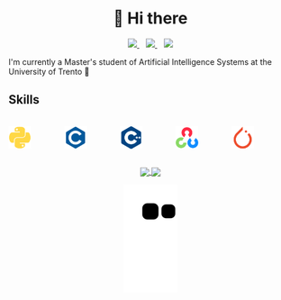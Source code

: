 <h1 align="center">👋 Hi there</h1>

<p align='center'>
  <a href="[https://https://www.linkedin.com/in/riccardo-parola-37397b196/](https://www.linkedin.com/in/riccardo-parola-37397b196/">
    <img src="https://img.shields.io/badge/LinkedIn-0077B5?style=for-the-badge&logo=linkedin&logoColor=white"></img>
  </a>&nbsp;&nbsp;
  <a href="https://github.com/Pappol/">
    <img src="https://img.shields.io/badge/GitHub-100000?style=for-the-badge&logo=github&logoColor=white"></img>
  </a>&nbsp;&nbsp;
  <a href="mailto:riccardo.parol@gmail.com">
    <img src="https://img.shields.io/badge/Gmail-D14836?style=for-the-badge&logo=gmail&logoColor=white"></img>
  </a> 
</p>

I'm currently a Master's student of Artificial Intelligence Systems at the University of Trento 🤖

## Skills
<div style="display: inline_block"><br>
  <img height="40" align="center" alt="Erica-Ruby" height="30" width="40" src="https://raw.githubusercontent.com/devicons/devicon/master/icons/python/python-plain.svg">
 &nbsp;&nbsp;&nbsp;&nbsp;&nbsp;&nbsp;&nbsp;&nbsp;&nbsp;&nbsp;&nbsp;&nbsp;&nbsp;
  <img height="40" align="center" alt="Erica-Js" height="30" width="40" src="https://raw.githubusercontent.com/devicons/devicon/master/icons/c/c-plain.svg">
 &nbsp;&nbsp;&nbsp;&nbsp;&nbsp;&nbsp;&nbsp;&nbsp;&nbsp;&nbsp;&nbsp;&nbsp;&nbsp;
  <img height="40" align="center" alt="Erica-React" height="30" width="40" src="https://raw.githubusercontent.com/devicons/devicon/master/icons/cplusplus/cplusplus-plain.svg">
 &nbsp;&nbsp;&nbsp;&nbsp;&nbsp;&nbsp;&nbsp;&nbsp;&nbsp;&nbsp;&nbsp;&nbsp;&nbsp;
  <img height="40" align="center" alt="Erica-Redux" height="30" width="40" src="https://raw.githubusercontent.com/devicons/devicon/master/icons/opencv/opencv-original.svg">
 &nbsp;&nbsp;&nbsp;&nbsp;&nbsp;&nbsp;&nbsp;&nbsp;&nbsp;&nbsp;&nbsp;&nbsp;&nbsp;
  <img height="40" align="center" alt="Erica-HTML" height="30" width="40" src="https://raw.githubusercontent.com/devicons/devicon/master/icons/pytorch/pytorch-original.svg">

</div>
  
</br>
<p align='center'>
<a href="#">
  <img align="center" src="https://github-readme-stats.vercel.app/api?username=Pappol" />
</a>
<a href="#">
  <img align="center" src="https://github-readme-stats.vercel.app/api/top-langs/?username=Pappol&layout=compact" />
</a>
</p>
<!---
[![Anurag's GitHub stats](https://github-readme-stats.vercel.app/api?username=BigEmperor26)](https://github.com/anuraghazra/github-readme-stats)
[![Top Langs](https://github-readme-stats.vercel.app/api/top-langs/?username=BigEmperor26&layout=compact)](https://github.com/BigEmperor26/github-readme-stats)
-->
<p align='center'>
  <a>
  <img align="center" src="https://github.com/Pappol/Pappol/blob/output/github-contribution-grid-snake.svg" />
</a>
</p>
